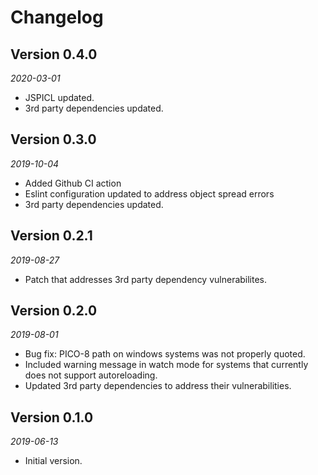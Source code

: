 # Changelog

## Version 0.4.0
*2020-03-01*
* JSPICL updated.
* 3rd party dependencies updated.

## Version 0.3.0
*2019-10-04*
* Added Github CI action
* Eslint configuration updated to address object spread errors
* 3rd party dependencies updated.

## Version 0.2.1
*2019-08-27*
* Patch that addresses 3rd party dependency vulnerabilites.

## Version 0.2.0
*2019-08-01*
* Bug fix: PICO-8 path on windows systems was not properly quoted.
* Included warning message in watch mode for systems that currently does not support autoreloading.
* Updated 3rd party dependencies to address their vulnerabilities.

## Version 0.1.0
*2019-06-13*
* Initial version.
